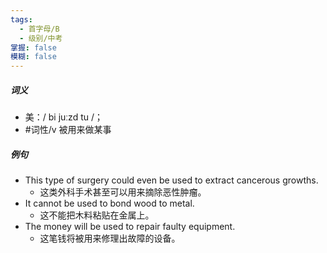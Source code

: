 ```yaml
---
tags:
  - 首字母/B
  - 级别/中考
掌握: false
模糊: false
---
```

##### 词义
- 美：/ bi juːzd tu /；
- #词性/v  被用来做某事
##### 例句
- This type of surgery could even be used to extract cancerous growths.
	- 这类外科手术甚至可以用来摘除恶性肿瘤。
- It cannot be used to bond wood to metal.
	- 这不能把木料粘贴在金属上。
- The money will be used to repair faulty equipment.
	- 这笔钱将被用来修理出故障的设备。
